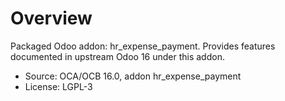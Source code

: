 # Overview

Packaged Odoo addon: hr_expense_payment. Provides features documented in upstream Odoo 16 under this addon.

- Source: OCA/OCB 16.0, addon hr_expense_payment
- License: LGPL-3
